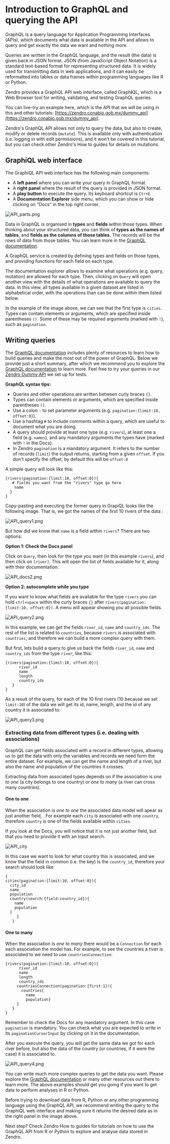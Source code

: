 # Introduction to GraphQL and querying the API

GraphQL is a query language for Application Programming Interfaces (APIs), which documents what data is available in the API and allows to query and get exactly the data we want and nothing more. 

Queries are written in the GraphQL language, and the result (the data) is given back in JSON format. JSON (from JavaScript Object Notation) is a standard text-based format for representing structured data. It is widely used for transmitting data in web applications, and it can easily be reformatted into tables or data frames within programming languages like R or Python. 

Zendro provides a GraphQL API web interface, called Graph**i**QL, which is a Web Browser tool for writing, validating, and testing GraphQL queries.

You can live-try an example here, which is the API that we will be using in this and other tutorials: [https://zendro.conabio.gob.mx/dummy_api](https://zendro.conabio.gob.mx/dummy_api).

Zendro's GraphQL API allows not only to query the data, but also to create, modify or delete records (`mutate`). This is available only with authentication (i.e. logging in with edit permissions), and it won't be covered in this tutorial, but you can check other Zendro's How to guides for details on mutations.

## GraphiQL web interface

The GraphiQL API web interface has the following main components: 

* A **left panel** where you can write your query in GraphQL format.
* A **right panel** where the result of the query is provided in JSON format.
* A **play button** to execute the query. Its keyboard shortcut is `Ctr+E`.
* A **Documentation Explorer** side menu, which you can show or hide clicking on "Docs" in the top right corner.  


![API_parts.png](figures/API_parts.png)

Data in GraphQL is organised in **types** and **fields** within those types. When thinking about your structured data, you can think of **types as the names of tables**, and **fields as the columns of those tables**. The records will be the rows of data from those tables. You can learn more in the [GraphQL documentation](https://graphql.org/learn/).

A GraphQL service is created by defining types and fields on those types, and providing functions for each field on each type. 

The documentation explorer allows to examine what operations (e.g. query, mutation) are allowed for each type. Then, clicking on `Query` will open another view with the details of what operations are available to query the data. In this view, all types available in a given dataset are listed in alphabetical order, with the operations than can be done within them listed below. 

In the example of the image above, we can see that the first type is `cities`. Types can contain elements or arguments, which are specified inside parentheses `()`. Some of these may be required arguments (marked with `!`), such as `pagination`.

## Writing queries

The [GraphQL documentation](https://graphql.org/learn/) includes plenty of resources to learn how to build queries and make the most out of the power of GraphQL. Below we provide just a short summary, after which we recommend you to explore the [GraphQL documentation](https://graphql.org/learn/) to learn more. Feel free to try your queries in our [Zendro Dummy API](https://zendro.conabio.gob.mx/dummy_api) we set up for tests.

**GraphQL syntax tips:**

* Queries and other operations are written between curly braces `{}`. 
* Types can contain elements or arguments, which are specified inside parentheses `()`.
* Use a colon `:` to set parameter arguments (e.g. `pagination:{limit:10, offset:0}`).
* Use a hashtag `#` to include comments within a query, which are useful to document what you are doing.
* A query should provide at least one type (e.g. `rivers`), at least one a field (e.g. `names`), and any mandatory arguments the types have (marked with `!` in the Docs).
* In Zendro `pagination` is a mandatory argument. It refers to the number of records (`limit`) the output returns, starting from a given `offset`. If you don't specify the offset, by default this will be `offset:0` 

A simple query will look like this:

```
{rivers(pagination:{limit:10, offset:0}){
   # fields you want from the "rivers" type go here
    name
  }
}
```

Copy-pasting and executing the former query in GrapiQL looks like the following image. That is, we got the names of the first 10 rivers of the data :

![API_query1.png](figures/API_query1.png)

But how did we know that `name` is a field within `rivers`? There are two options: 

**Option 1: Check the Docs panel**

Click on `Query`, then look for the type you want (in this example `rivers`), and then click on `[river]`. This will open the list of fields available for it, along with their documentation:

![API_docs2.png](figures/API_docs2.png)


**Option 2: autocomplete while you type**

If you want to know what fields are available for the type `rivers` you can hold `ctrl+space` within the curly braces `{}` after `rivers(pagination:{limit:10, offset:0})`. A menu will appear showing you all possible fields. 

![API_query2.png](figures/API_query2.png)

In this example, we can get the fields `river_id`, `name` and `country_ids`. The rest of the list is related to `countries`, because `rivers` is associated with `countries`, and therefore we can build a more complex query with them.

But first, lets build a query to give us back the fields `river_id`, `name` and `country_ids` from the type `river`, like this:

```
{rivers(pagination:{limit:10, offset:0}){
      river_id
      name
      length
      country_ids  
   }
}
```

As a result of the query, for each of the 10 first rivers (10 because we set `limit:10`) of the data we will get its id, name, length, and the id of any country it is associated to:

![API_query3.png](figures/API_query3.png)

### Extracting data from different types (i.e. dealing with associations) 

GraphQL can get fields associated with a record in different types, allowing us to get the data with only the variables and records we need form the entire dataset. For example, we can get the name and length of a river, but also the name and population of the countries it crosses.

Extracting data from associated types depends on if the association is *one to one* (a city belongs to one country) or *one to many* (a river can cross many countries).

#### One to one

When the association is *one to one* the associated data model will apear as just another field, . For example each `city` is associated with one `country`, therefore `country` is one of the fields available within `cities`.

If you look at the Docs, you will notice that it is not just another field, but that you need to provide it with an input search. 

![API_city](figures/API_city.png)

In this case we want to look for what country this is associated, and we know that the field in common (i.e. the key) is the `country_id`, therefore your search should look like:

```
{
cities(pagination:{limit:10, offset:0}){
  city_id
  name
  population
  country(search:{field:country_id}){
    name
    population
  }
     }
   }
```


#### One to many

When the association is *one to many* there would be a `Connection` for each each association the model has. For example, to see the countries a river is associated to we need to use `countriesConnection`:

```
{rivers(pagination:{limit:10, offset:0}){
      river_id
      name
      length
      country_ids  
     countriesConnection(pagination:{first:1}){
       countries{
         name
         population}
     }
   }
}
```

Remember to check the Docs for any mandatory argument. In this case `pagination` is mandatory. You can check what you are expected to write in its `paginationCursorInput` by clicking on it in the documentation. 

After you execute the query, you will get the same data we got for each river before, but also the data of the country (or countries, if it were the case) it is associated to. 

![API_query4.png](figures/API_query4.png)


You can write much more complex queries to get the data you want. Please explore the [GraphQL documentation](https://graphql.org/learn/) or many other resources out there to learn more. The above examples should get you going if you want to get data to perform analyses in R or Python.

Before trying to download data from R, Python or any other programming language using the GraphQL API, we recommend writing the query to the GraphiQL web interface and making sure it returns the desired data as in the right panel in the image above.

Next step? Check Zendro How to guides for tutorials on how to use the GraphQL API from R or Python to explore and analyse data stored in Zendro.
